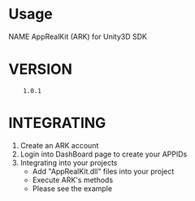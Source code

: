 Usage
=====
NAME
        AppRealKit (ARK) for Unity3D SDK

VERSION
========
        1.0.1

INTEGRATING
========
1) Create an ARK account
2) Login into DashBoard page to create your APPIDs
3) Integrating into your projects
	- Add "AppRealKit.dll" files into your project     
	- Execute ARK's methods
	- Please see the example